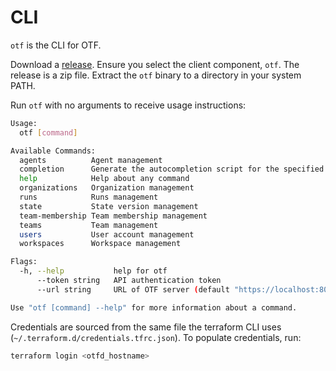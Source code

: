 # CLI

`otf` is the CLI for OTF.

Download a [release](https://github.com/leg100/otf/releases). Ensure you select the client component, `otf`. The release is a zip file. Extract the `otf` binary to a directory in your system PATH.

Run `otf` with no arguments to receive usage instructions:

```bash
Usage:
  otf [command]

Available Commands:
  agents          Agent management
  completion      Generate the autocompletion script for the specified shell
  help            Help about any command
  organizations   Organization management
  runs            Runs management
  state           State version management
  team-membership Team membership management
  teams           Team management
  users           User account management
  workspaces      Workspace management

Flags:
  -h, --help           help for otf
      --token string   API authentication token
      --url string     URL of OTF server (default "https://localhost:8080")

Use "otf [command] --help" for more information about a command.
```

Credentials are sourced from the same file the terraform CLI uses (`~/.terraform.d/credentials.tfrc.json`). To populate credentials, run:

```bash
terraform login <otfd_hostname>
```

